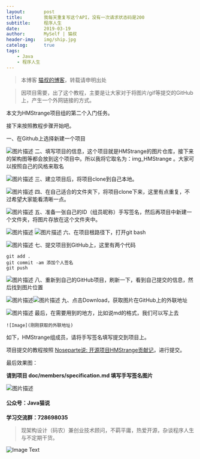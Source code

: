```yaml
---
layout:       post
title:        我每天重复写这个API，没有一次请求状态码是200
subtitle:     程序人生
date:         2019-03-19
author:       MySelf | 猫叔
header-img:   img/ship.jpg
catelog:      true
tags:
    - Java
    - 程序人生
---
```


> 本博客 [猫叔的博客](https://unclecatmyself.github.io/)，转载请申明出处

> 因项目需要，出了这个教程，主要是让大家对于将图片/gif等提交的GitHub上，产生一个外网链接的方式。

本文为HMStrange项目组的第二个入门任务。

接下来按照教程步骤开始吧。

一、在Github上选择新建一个项目

![图片描述](//img.mukewang.com/5ca1cc8b0001229e04000218.png)
二、填写项目的信息，这个项目就是HMStrange的图片仓库，接下来的架构图等都会放到这个项目中。所以我将它取名为：img_HMStrange 。大家可以按照自己的风格来取名

![图片描述](//img.mukewang.com/5ca1ccbd000166e207660642.png)
三、建立项目后，将项目clone到自己本地。

![图片描述](//img.mukewang.com/5ca1cd1d0001617f10560617.png)
四、在自己适合的文件夹下，将项目clone下来，这里有点重复，不过希望大家能看清晰一点。

![图片描述](//img.mukewang.com/5ca1cd750001ac9a05950401.png)
五、准备一张自己的ID（组员昵称）手写签名，然后再项目中新建一个文件夹，将图片存放在这个文件夹中。


![图片描述](//img.mukewang.com/5ca1cdce0001bb5301690089.png)
![图片描述](//img.mukewang.com/5ca1cdd900018aec04790214.png)
六、在项目根路径下，打开git bash

![图片描述](//img.mukewang.com/5ca1ce7400016dcb09650607.png)
七、提交项目到GitHub上，这里有两个代码

```
git add .
git commit -am 添加个人签名
git push
```

![图片描述](//img.mukewang.com/5ca1ceca000142f805950401.png)
八、重新到自己的GitHub项目，刷新一下，看到自己提交的信息，然后找到图片位置

![图片描述](//img.mukewang.com/5ca1cefa0001cede10190636.png)![图片描述](//img.mukewang.com/5ca1cf060001b53d10520437.png)  九、点击Download，获取图片在GitHub上的外联地址

![图片描述](//img.mukewang.com/5ca1cf2e0001162013600711.png)
最后，在需要用到的地方，比如说md的格式，我们可以写上去

```
![Image](刚刚获取的外联地址)
```

如下，HMStrange组成员，请将手写签名填写提交到项目上。

项目提交的教程按照 [Noseparte说: 开源项目HMStrange贡献记](https://www.imooc.com/article/284151)，进行提交。

最后效果图：

**请到项目 doc/members/specification.md 填写手写签名图片**

![图片描述](//img.mukewang.com/5ca1d06100014a0109470605.png)


#### 公众号：Java猫说

**学习交流群：728698035**

> 现架构设计（码农）兼创业技术顾问，不羁平庸，热爱开源，杂谈程序人生与不定期干货。

![Image Text](https://user-gold-cdn.xitu.io/2018/12/28/167f41f1a5729856?w=344&h=344&f=jpeg&s=8231)
